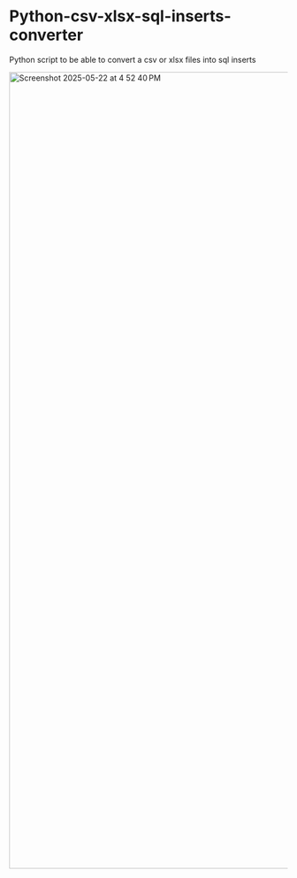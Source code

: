 # Python-csv-xlsx-sql-inserts-converter
Python script to be able to convert a csv or xlsx files into sql inserts

<img width="1440" alt="Screenshot 2025-05-22 at 4 52 40 PM" src="https://github.com/user-attachments/assets/8880af57-8cfd-4405-a1f4-2cd0ff751d92" />

